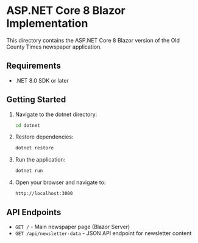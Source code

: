 # ASP.NET Core 8 Blazor Implementation

This directory contains the ASP.NET Core 8 Blazor version of the Old County Times newspaper application.

## Requirements

- .NET 8.0 SDK or later

## Getting Started

1. Navigate to the dotnet directory:
   ```bash
   cd dotnet
   ```

2. Restore dependencies:
   ```bash
   dotnet restore
   ```

3. Run the application:
   ```bash
   dotnet run
   ```

4. Open your browser and navigate to:
   ```
   http://localhost:3000
   ```

## API Endpoints

- `GET /` - Main newspaper page (Blazor Server)
- `GET /api/newsletter-data` - JSON API endpoint for newsletter content

